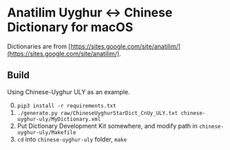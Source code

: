 # Anatilim Uyghur ↔︎ Chinese Dictionary for macOS

Dictionaries are from [https://sites.google.com/site/anatilim/](https://sites.google.com/site/anatilim/).

## Build

Using Chinese-Uyghur ULY as an example.

0. `pip3 install -r requirements.txt`
0. `./generate.py raw/ChineseUyghurStarDict_CnUy_ULY.txt chinese-uyghur-uly/MyDictionary.xml`
0. Put Dictionary Development Kit somewhere, and modify path in `chinese-uyghur-uly/Makefile`
0. `cd` into `chinese-uyghur-uly` folder, `make`
